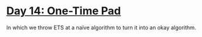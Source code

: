 # [Day 14: One-Time Pad][day14]

[day14]: https://adventofcode.com/2016/day/14

In which we throw ETS at a naïve algorithm to turn it into an okay algorithm.
